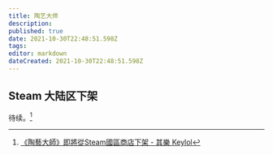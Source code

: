 ```yaml
---
title: 陶艺大师
description: 
published: true
date: 2021-10-30T22:48:51.598Z
tags: 
editor: markdown
dateCreated: 2021-10-30T22:48:51.598Z
---
```


## Steam 大陆区下架

待续。[^Pk9DD]

[^Pk9DD]: [《陶藝大師》即將從Steam國區商店下架 - 其樂 Keylol](https://archive.md/Pk9DD "https://keylol.com/t652208-1-1")
